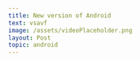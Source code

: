 ```yaml
---
title: New version of Android
text: vsavf
image: /assets/videoPlaceholder.png
layout: Post
topic: android
---
```

